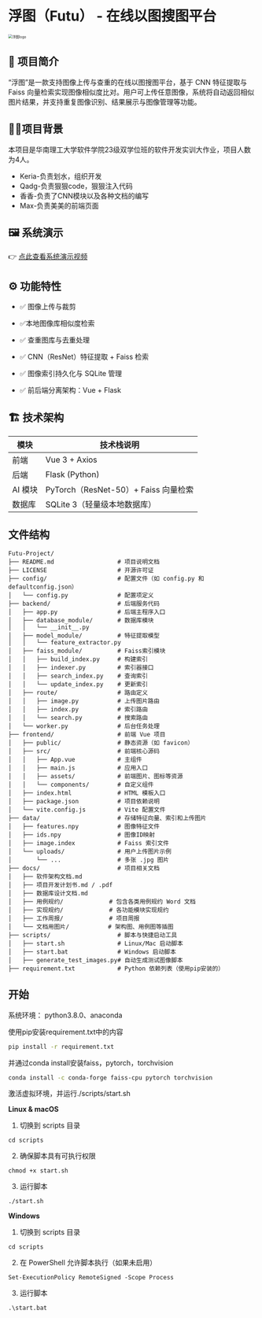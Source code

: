 #  浮图（Futu） - 在线以图搜图平台

<img src="/Users/caiyile/Desktop/Typoya图库/浮图logo.png" alt="浮图logo" style="zoom:50%;" />

##  🌟 项目简介

“浮图”是一款支持图像上传与查重的在线以图搜图平台，基于 CNN 特征提取与 Faiss 向量检索实现图像相似度比对。用户可上传任意图像，系统将自动返回相似图片结果，并支持重复图像识别、结果展示与图像管理等功能。

## 🧑‍💻项目背景

本项目是华南理工大学软件学院23级双学位班的软件开发实训大作业，项目人数为4人。

- Keria-负责划水，组织开发
- Qadg-负责狠狠code，狠狠注入代码
- 香香-负责了CNN模块以及各种文档的编写
- Max-负责美美的前端页面

##  🖼️ 系统演示

👉 [点此查看系统演示视频](#)  

## ⚙️ 功能特性

- ✅ 图像上传与裁剪

- ✅本地图像库相似度检索

- ✅ 查重图库与去重处理

- ✅ CNN（ResNet）特征提取 + Faiss 检索

- ✅ 图像索引持久化与 SQLite 管理

- ✅ 前后端分离架构：Vue + Flask

## 🏗️ 技术架构

| 模块    | 技术栈说明                           |
| ------- | ------------------------------------ |
| 前端    | Vue 3 + Axios                        |
| 后端    | Flask (Python)                       |
| AI 模块 | PyTorch（ResNet-50）+ Faiss 向量检索 |
| 数据库  | SQLite 3（轻量级本地数据库）         |

## 文件结构

```
Futu-Project/
├── README.md                  # 项目说明文档
├── LICENSE                    # 开源许可证
├── config/                    # 配置文件（如 config.py 和 defaultconfig.json）
│   └── config.py              # 配置项定义
├── backend/                   # 后端服务代码
│   ├── app.py                 # 后端主程序入口
│   ├── database_module/       # 数据库模块
│   │   └── __init__.py
│   ├── model_module/          # 特征提取模型
│   │   └── feature_extractor.py
│   ├── faiss_module/          # Faiss索引模块
│   │   ├── build_index.py     # 构建索引
│   │   ├── indexer.py         # 索引器接口
│   │   ├── search_index.py    # 查询索引
│   │   └── update_index.py    # 更新索引
│   ├── route/                 # 路由定义
│   │   ├── image.py           # 上传图片路由
│   │   ├── index.py           # 索引路由
│   │   └── search.py          # 搜索路由
│   └── worker.py              # 后台任务处理
├── frontend/                  # 前端 Vue 项目
│   ├── public/                # 静态资源（如 favicon）
│   ├── src/                   # 前端核心源码
│   │   ├── App.vue            # 主组件
│   │   ├── main.js            # 应用入口
│   │   ├── assets/            # 前端图片、图标等资源
│   │   └── components/        # 自定义组件
│   ├── index.html             # HTML 模板入口
│   ├── package.json           # 项目依赖说明
│   └── vite.config.js         # Vite 配置文件
├── data/                      # 存储特征向量、索引和上传图片
│   ├── features.npy           # 图像特征文件
│   ├── ids.npy                # 图像ID映射
│   ├── image.index            # Faiss 索引文件
│   └── uploads/               # 用户上传图片示例
│       └── ...                # 多张 .jpg 图片
├── docs/                      # 项目相关文档
│   ├── 软件架构文档.md
│   ├── 项目开发计划书.md / .pdf
│   ├── 数据库设计文档.md
│   ├── 用例规约/             # 包含各类用例规约 Word 文档
│   ├── 实现规约/             # 各功能模块实现规约
│   ├── 工作周报/             # 项目周报
│   └── 文档用图片/           # 架构图、用例图等插图
├── scripts/                   # 脚本与快捷启动工具
│   ├── start.sh               # Linux/Mac 启动脚本
│   ├── start.bat              # Windows 启动脚本
│   ├── generate_test_images.py# 自动生成测试图像脚本
├── requirement.txt            # Python 依赖列表（使用pip安装的）
```



## 开始

系统环境：
python3.8.0、anaconda

使用pip安装requirement.txt中的内容

```bash
pip install -r requirement.txt
```



并通过conda install安装faiss，pytorch，torchvision

```bash
conda install -c conda-forge faiss-cpu pytorch torchvision
```

激活虚拟环境，并运行./scripts/start.sh

**Linux & macOS**

1. 切换到 scripts 目录

```
cd scripts
```

2. 确保脚本具有可执行权限

```
chmod +x start.sh
```

3. 运行脚本

```
./start.sh
```

**Windows**

1. 切换到 scripts 目录

```
cd scripts
```

2. 在 PowerShell 允许脚本执行（如果未启用）

```
Set-ExecutionPolicy RemoteSigned -Scope Process
```

3. 运行脚本

```
.\start.bat
```